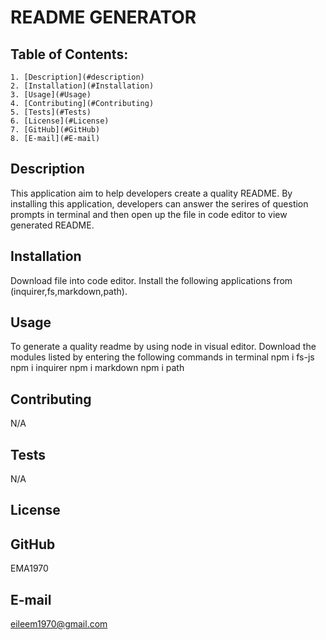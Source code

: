 # README GENERATOR
  
  ## Table of Contents:
    1. [Description](#description) 
    2. [Installation](#Installation)
    3. [Usage](#Usage)  
    4. [Contributing](#Contributing)
    5. [Tests](#Tests)
    6. [License](#License)
    7. [GitHub](#GitHub)
    8. [E-mail](#E-mail)
  
  ## Description
  This application aim to help developers create a quality README. By installing this application, developers can answer the serires of question prompts in terminal and then open up the file in code editor to view generated README.
  
  ## Installation
  Download file into code editor. 
  Install the following applications from (inquirer,fs,markdown,path).
  
  ## Usage
  
  To generate a quality readme by using node in visual editor. Download the modules listed by entering the following commands in terminal 
  npm i fs-js
  npm i inquirer
  npm i markdown
  npm i path
  
  ## Contributing
  N/A
  
  ## Tests
  N/A
  
  ## License
   
  
  ## GitHub
  EMA1970
  
  ## E-mail
  eileem1970@gmail.com